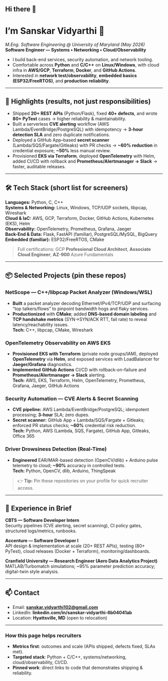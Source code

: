 ## Hi there 👋

# I’m Sanskar Vidyarthi 👋
*M.Eng. Software Engineering @ University of Maryland (May 2026)*  
**Software Engineer — Systems • Networking • Cloud/Observability**

- I build back-end services, security automation, and network tooling.  
- Comfortable across **Python** and **C/C++** on **Linux/Windows**, with cloud infra in **AWS/GCP**, **Terraform**, **Docker**, and **GitHub Actions**.  
- Interested in **network test/observability**, **embedded basics (ESP32/FreeRTOS)**, and **production reliability**.

---

## 🔎 Highlights (results, not just responsibilities)
- Shipped **20+ REST APIs** (Python/Flask), fixed **40+ defects**, and wrote **80+ PyTest** cases → higher reliability & maintainability.  
- Built a serverless **CVE alerting** workflow (AWS Lambda/EventBridge/PostgreSQL) with idempotency → **3-hour detection SLA** and zero duplicate notifications.  
- Deployed a GitHub App–based **secret scanner** (Lambda/SQS/Fargate/Gitleaks) with PR checks → **~60% reduction** in credential exposure; **~50%** less manual review.  
- Provisioned **EKS via Terraform**, deployed **OpenTelemetry** with Helm, added CI/CD with rollback and **Prometheus/Alertmanager → Slack** → faster, auditable releases.

---

## 🛠️ Tech Stack (short list for screeners)
**Languages:** Python, C, C++  
**Systems & Networking:** Linux, Windows, TCP/UDP sockets, libpcap, Wireshark  
**Cloud & IaC:** AWS, GCP, Terraform, Docker, GitHub Actions, Kubernetes (EKS), Helm  
**Observability:** OpenTelemetry, Prometheus, Grafana, Jaeger  
**Back-End & Data:** Flask, FastAPI (familiar), PostgreSQL/MySQL, BigQuery  
**Embedded (familiar):** ESP32/FreeRTOS, CMake

> Full certifications: GCP **Professional Cloud Architect**, **Associate Cloud Engineer**, **AZ-900** Azure Fundamentals

---

## 📦 Selected Projects (pin these repos)
### NetScope — C++/libpcap Packet Analyzer (Windows/WSL)
- **Built** a packet analyzer decoding Ethernet/IPv4/TCP/UDP and surfacing “top talkers/flows” to pinpoint bandwidth hogs and flaky services.  
- **Productionized** with **CMake**; added **DNS-based domain labeling** and **TCP handshake metrics** (SYN→SYN/ACK RTT, fail rate) to reveal latency/reachability issues.  
**Tech:** C++, libpcap, CMake, Wireshark

### OpenTelemetry Observability on AWS EKS
- **Provisioned** **EKS with Terraform** (private node groups/IAM), deployed **OpenTelemetry** via **Helm**, and exposed services with LoadBalancer for **Jaeger/Grafana** diagnostics.  
- **Implemented** **GitHub Actions** CI/CD with rollback-on-failure and **Prometheus/Alertmanager → Slack** alerting.  
**Tech:** AWS, EKS, Terraform, Helm, OpenTelemetry, Prometheus, Grafana, Jaeger, GitHub Actions

### Security Automation — CVE Alerts & Secret Scanning
- **CVE pipeline:** AWS Lambda/EventBridge/PostgreSQL; idempotent processing; **3-hour** SLA; zero dupes.  
- **Secret scanner:** GitHub App + Lambda/SQS/Fargate + Gitleaks; enforced PR status checks; **~60%** credential risk reduction.  
**Tech:** Python, AWS (Lambda, SQS, Fargate), GitHub App, Gitleaks, Office 365

### Driver Drowsiness Detection (Real-Time)
- **Engineered** EAR/MAR-based detection (OpenCV/dlib) + Arduino pulse telemetry to cloud; **~90%** accuracy in controlled tests.  
**Tech:** Python, OpenCV, dlib, Arduino, ThingSpeak

> 👉 **Tip:** Pin these repositories on your profile for quick recruiter access.

---

## 🧭 Experience in Brief
**CBTS — Software Developer Intern**  
Security pipelines (CVE alerting, secret scanning), CI policy gates, structured logs/metrics, runbooks.  

**Accenture — Software Developer I**  
API design & implementation at scale (20+ REST APIs), testing (80+ PyTest), cloud releases (Docker + Terraform), monitoring/dashboards.

**Cranfield University — Research Engineer (Aero Data Analytics Project)**  
MATLAB/Turbomatch simulations; ~95% parameter prediction accuracy; digital-twin style analysis.

---

## 📫 Contact
- Email: **sanskar.vidyarthi102@gmail.com**  
- LinkedIn: **linkedin.com/in/sanskar-vidyarthi-6b04041ab**  
- Location: **Hyattsville, MD** (open to relocation)

---

### How this page helps recruiters
- **Metrics first**: outcomes and scale (APIs shipped, defects fixed, SLAs met).  
- **Targeted stack**: Python + C/C++, systems/networking, cloud/observability, CI/CD.  
- **Pinned work**: direct links to code that demonstrates shipping & reliability.

